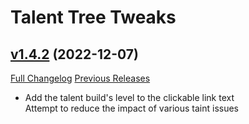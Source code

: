 # Talent Tree Tweaks

## [v1.4.2](https://github.com/Numynum/TalentTreeTweaks/tree/v1.4.2) (2022-12-07)
[Full Changelog](https://github.com/Numynum/TalentTreeTweaks/compare/v1.4.1...v1.4.2) [Previous Releases](https://github.com/Numynum/TalentTreeTweaks/releases)

- Add the talent build's level to the clickable link text  
    Attempt to reduce the impact of various taint issues  
